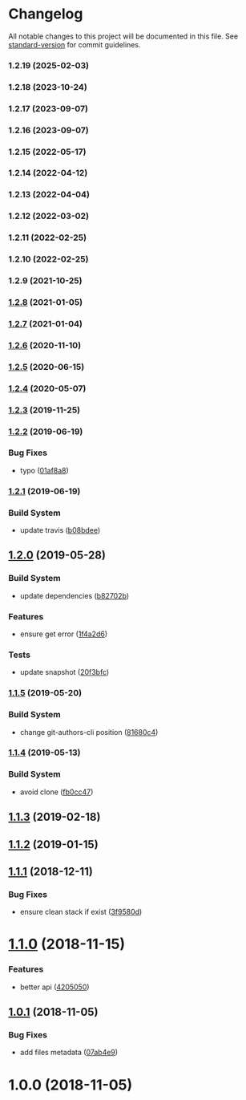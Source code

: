 # Changelog

All notable changes to this project will be documented in this file. See [standard-version](https://github.com/conventional-changelog/standard-version) for commit guidelines.

### 1.2.19 (2025-02-03)

### 1.2.18 (2023-10-24)

### 1.2.17 (2023-09-07)

### 1.2.16 (2023-09-07)

### 1.2.15 (2022-05-17)

### 1.2.14 (2022-04-12)

### 1.2.13 (2022-04-04)

### 1.2.12 (2022-03-02)

### 1.2.11 (2022-02-25)

### 1.2.10 (2022-02-25)

### 1.2.9 (2021-10-25)

### [1.2.8](https://github.com/Kikobeats/beauty-error/compare/v1.2.7...v1.2.8) (2021-01-05)

### [1.2.7](https://github.com/Kikobeats/beauty-error/compare/v1.2.6...v1.2.7) (2021-01-04)

### [1.2.6](https://github.com/Kikobeats/beauty-error/compare/v1.2.5...v1.2.6) (2020-11-10)

### [1.2.5](https://github.com/Kikobeats/beauty-error/compare/v1.2.4...v1.2.5) (2020-06-15)

### [1.2.4](https://github.com/Kikobeats/beauty-error/compare/v1.2.3...v1.2.4) (2020-05-07)

### [1.2.3](https://github.com/Kikobeats/beauty-error/compare/v1.2.2...v1.2.3) (2019-11-25)

### [1.2.2](https://github.com/Kikobeats/beauty-error/compare/v1.2.1...v1.2.2) (2019-06-19)


### Bug Fixes

* typo ([01af8a8](https://github.com/Kikobeats/beauty-error/commit/01af8a8))



### [1.2.1](https://github.com/Kikobeats/beauty-error/compare/v1.2.0...v1.2.1) (2019-06-19)


### Build System

* update travis ([b08bdee](https://github.com/Kikobeats/beauty-error/commit/b08bdee))



## [1.2.0](https://github.com/Kikobeats/beauty-error/compare/v1.1.5...v1.2.0) (2019-05-28)


### Build System

* update dependencies ([b82702b](https://github.com/Kikobeats/beauty-error/commit/b82702b))


### Features

* ensure get error ([1f4a2d6](https://github.com/Kikobeats/beauty-error/commit/1f4a2d6))


### Tests

* update snapshot ([20f3bfc](https://github.com/Kikobeats/beauty-error/commit/20f3bfc))



### [1.1.5](https://github.com/Kikobeats/beauty-error/compare/v1.1.4...v1.1.5) (2019-05-20)


### Build System

* change git-authors-cli position ([81680c4](https://github.com/Kikobeats/beauty-error/commit/81680c4))



### [1.1.4](https://github.com/Kikobeats/beauty-error/compare/v1.1.3...v1.1.4) (2019-05-13)


### Build System

* avoid clone ([fb0cc47](https://github.com/Kikobeats/beauty-error/commit/fb0cc47))



<a name="1.1.3"></a>
## [1.1.3](https://github.com/Kikobeats/beauty-error/compare/v1.1.2...v1.1.3) (2019-02-18)



<a name="1.1.2"></a>
## [1.1.2](https://github.com/Kikobeats/beauty-error/compare/v1.1.1...v1.1.2) (2019-01-15)



<a name="1.1.1"></a>
## [1.1.1](https://github.com/Kikobeats/beauty-error/compare/v1.1.0...v1.1.1) (2018-12-11)


### Bug Fixes

* ensure clean stack if exist ([3f9580d](https://github.com/Kikobeats/beauty-error/commit/3f9580d))



<a name="1.1.0"></a>
# [1.1.0](https://github.com/Kikobeats/beauty-error/compare/v1.0.1...v1.1.0) (2018-11-15)


### Features

* better api ([4205050](https://github.com/Kikobeats/beauty-error/commit/4205050))



<a name="1.0.1"></a>
## [1.0.1](https://github.com/Kikobeats/beauty-error/compare/v1.0.0...v1.0.1) (2018-11-05)


### Bug Fixes

* add files metadata ([07ab4e9](https://github.com/Kikobeats/beauty-error/commit/07ab4e9))



<a name="1.0.0"></a>
# 1.0.0 (2018-11-05)
